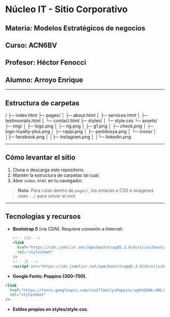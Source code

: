 # Núcleo IT - Sitio Corporativo

## Materia: Modelos Estratégicos de negocios

## Curso: ACN6BV

## Profesor: Héctor Fenocci

## Alumno: Arroyo Enrique

---

## Estructura de carpetas

/
├─ index.html
├─ pages/
│ ├─ about.html
│ ├─ services.html
│ ├─ testimonials.html
│ └─ contact.html
├─ styles/
│ └─ style.css
└─ assets/
├─ img/
│ ├─ logo.png
│ ├─ ng.png
│ ├─ g1.png
│ ├─ check.png
│ ├─ logo-loyalty-plus.png
│ ├─ rappi.png
│ ├─ pedidosya.png
│ └─ icons/
│ │├─ facebook.png
│ │├─ instagram.png
│ │└─ linkedin.png

---

## Cómo levantar el sitio


1. Clona o descarga este repositorio.
2. Mantén la estructura de carpetas tal cual.
3. Abre `index.html` en tu navegador.

> **Nota:** Para rutas dentro de `pages/`, los enlaces a CSS e imágenes usan `../` para volver al root.

---

## Tecnologías y recursos

- **Bootstrap 5** (vía CDN). Requiere conexión a Internet:

  ```html
  <!-- CSS -->
  <link
    href="https://cdn.jsdelivr.net/npm/bootstrap@5.3.0/dist/css/bootstrap.min.css"
    rel="stylesheet"
  />
  <!-- JS -->
  <script src="https://cdn.jsdelivr.net/npm/bootstrap@5.3.0/dist/js/bootstrap.bundle.min.js"></script>
  ```

- **Google Fonts: Poppins (300–700).**

```html
<link
  href="https://fonts.googleapis.com/css2?family=Poppins:wght@300;400;500;600;700&display=swap"
  rel="stylesheet"
/>
```
- **Estilos propios en styles/style.css.**